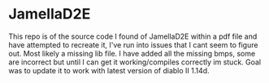 # JamellaD2E

This repo is of the source code I found of JamellaD2E within a pdf file and have attempted to recreate it, I've run into issues that I cant seem to figure out.
Most likely a missing lib file.
I have added all the missing bmps, some are incorrect but until I can get it working/compiles correctly im stuck.
Goal was to update it to work with latest version of diablo II 1.14d.
